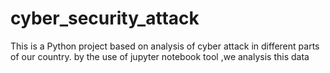 # cyber_security_attack
This is a Python project based on analysis of cyber attack in different parts of our country.
by the use of jupyter notebook tool ,we analysis this data
